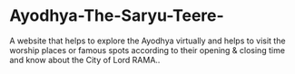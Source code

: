 # Ayodhya-The-Saryu-Teere-
A website that helps to explore the Ayodhya virtually  and helps to visit the worship places or famous spots according to their opening &amp; closing time and know about the City of Lord RAMA..

